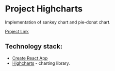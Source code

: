 # Project Highcharts

Implementation of sankey chart and pie-donat chart.

[Project Link](https://)

## Technology stack:
* [Create React App](https://github.com/facebook/create-react-app)
* [Highcharts](https://www.highcharts.com/) - charting library.
